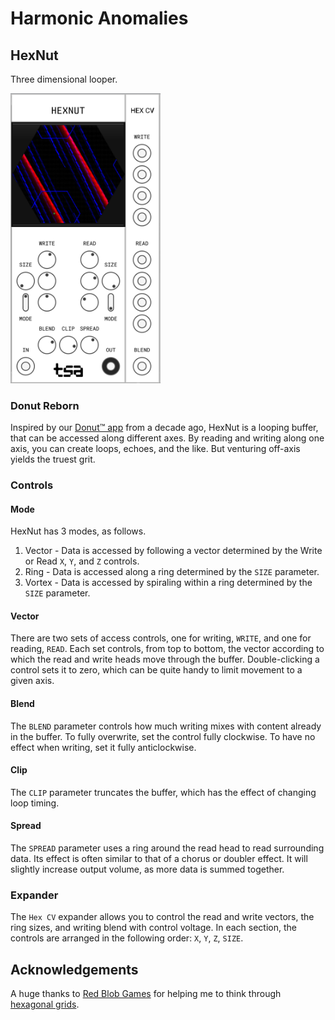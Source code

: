 # Harmonic Anomalies

## HexNut

Three dimensional looper.

<img src='./docs/hexnut.png' width=240>

### Donut Reborn

Inspired by our [Donut™ app](https://www.youtube.com/watch?v=mITLz1rrSN0) from a decade ago, HexNut is a looping buffer, that can be accessed along different axes. By reading and writing along one axis, you can create loops, echoes, and the like. But venturing off-axis yields the truest grit.

### Controls

#### Mode

HexNut has 3 modes, as follows.

1. Vector - Data is accessed by following a vector determined by the Write or Read `X`, `Y`, and `Z` controls.
1. Ring - Data is accessed along a ring determined by the `SIZE` parameter.
1. Vortex - Data is accessed by spiraling within a ring determined by the `SIZE` parameter.

#### Vector

There are two sets of access controls, one for writing, `WRITE`, and one for reading, `READ`. Each set controls, from top to bottom, the vector according to which the read and write heads move through the buffer. Double-clicking a control sets it to zero, which can be quite handy to limit movement to a given axis.

#### Blend

The `BLEND` parameter controls how much writing mixes with content already in the buffer. To fully overwrite, set the control fully clockwise. To have no effect when writing, set it fully anticlockwise.

#### Clip

The `CLIP` parameter truncates the buffer, which has the effect of changing loop timing.

#### Spread

The `SPREAD` parameter uses a ring around the read head to read surrounding data. Its effect is often similar to that of a chorus or doubler effect. It will slightly increase output volume, as more data is summed together.

### Expander

The `Hex CV` expander allows you to control the read and write vectors, the ring sizes, and writing blend with control voltage. In each section, the controls are arranged in the following order: `X`, `Y`, `Z`, `SIZE`.

## Acknowledgements

A huge thanks to [Red Blob Games](https://www.redblobgames.com) for helping me to think through [hexagonal grids](https://www.redblobgames.com/grids/hexagons/#coordinates).
